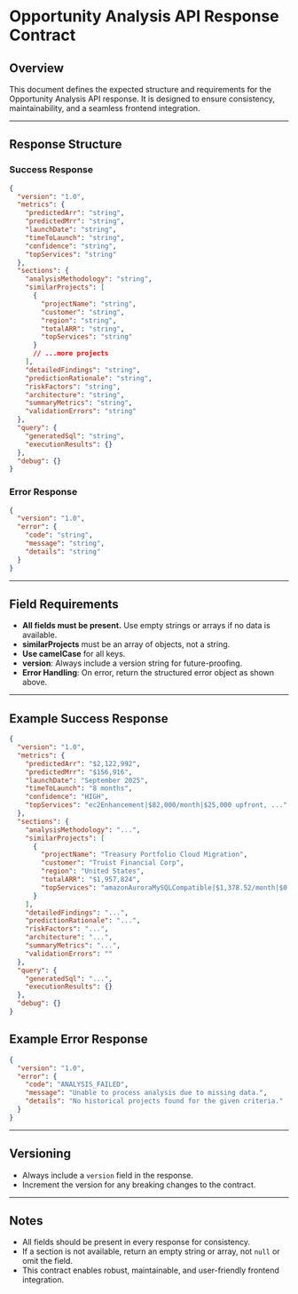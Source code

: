 # Opportunity Analysis API Response Contract

## Overview
This document defines the expected structure and requirements for the Opportunity Analysis API response. It is designed to ensure consistency, maintainability, and a seamless frontend integration.

---

## Response Structure

### Success Response
```json
{
  "version": "1.0",
  "metrics": {
    "predictedArr": "string",
    "predictedMrr": "string",
    "launchDate": "string",
    "timeToLaunch": "string",
    "confidence": "string",
    "topServices": "string"
  },
  "sections": {
    "analysisMethodology": "string",
    "similarProjects": [
      {
        "projectName": "string",
        "customer": "string",
        "region": "string",
        "totalARR": "string",
        "topServices": "string"
      }
      // ...more projects
    ],
    "detailedFindings": "string",
    "predictionRationale": "string",
    "riskFactors": "string",
    "architecture": "string",
    "summaryMetrics": "string",
    "validationErrors": "string"
  },
  "query": {
    "generatedSql": "string",
    "executionResults": {}
  },
  "debug": {}
}
```

### Error Response
```json
{
  "version": "1.0",
  "error": {
    "code": "string",
    "message": "string",
    "details": "string"
  }
}
```

---

## Field Requirements
- **All fields must be present.** Use empty strings or arrays if no data is available.
- **similarProjects** must be an array of objects, not a string.
- **Use camelCase** for all keys.
- **version**: Always include a version string for future-proofing.
- **Error Handling**: On error, return the structured error object as shown above.

---

## Example Success Response
```json
{
  "version": "1.0",
  "metrics": {
    "predictedArr": "$2,122,992",
    "predictedMrr": "$156,916",
    "launchDate": "September 2025",
    "timeToLaunch": "8 months",
    "confidence": "HIGH",
    "topServices": "ec2Enhancement|$82,000/month|$25,000 upfront, ..."
  },
  "sections": {
    "analysisMethodology": "...",
    "similarProjects": [
      {
        "projectName": "Treasury Portfolio Cloud Migration",
        "customer": "Truist Financial Corp",
        "region": "United States",
        "totalARR": "$1,957,824",
        "topServices": "amazonAuroraMySQLCompatible|$1,378.52/month|$0 upfront, ..."
      }
    ],
    "detailedFindings": "...",
    "predictionRationale": "...",
    "riskFactors": "...",
    "architecture": "...",
    "summaryMetrics": "...",
    "validationErrors": ""
  },
  "query": {
    "generatedSql": "...",
    "executionResults": {}
  },
  "debug": {}
}
```

## Example Error Response
```json
{
  "version": "1.0",
  "error": {
    "code": "ANALYSIS_FAILED",
    "message": "Unable to process analysis due to missing data.",
    "details": "No historical projects found for the given criteria."
  }
}
```

---

## Versioning
- Always include a `version` field in the response.
- Increment the version for any breaking changes to the contract.

---

## Notes
- All fields should be present in every response for consistency.
- If a section is not available, return an empty string or array, not `null` or omit the field.
- This contract enables robust, maintainable, and user-friendly frontend integration. 